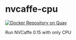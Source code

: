 # nvcaffe-cpu

[![Docker Repository on Quay](https://quay.io/repository/puteulanus/nvcaffe-cpu/status "Docker Repository on Quay")](https://quay.io/repository/puteulanus/nvcaffe-cpu)

Run NVCaffe 0.15 with only CPU
